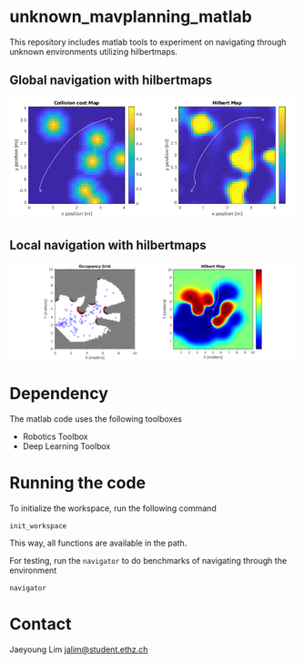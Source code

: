 # unknown_mavplanning_matlab

This repository includes matlab tools to experiment on navigating through unknown environments utilizing hilbertmaps.


## Global navigation with hilbertmaps
![pathplot](resources/hilbert_chomp_entropy1.png)


## Local navigation with hilbertmaps
![pathplot](resources/hilbert_chomp_local.png)

# Dependency
The matlab code uses the following toolboxes
- Robotics Toolbox
- Deep Learning Toolbox

# Running the code
To initialize the workspace, run the following command
```
init_workspace
```
This way, all functions are available in the path.

For testing, run the `navigator` to do benchmarks of navigating through the environment 
```
navigator
```

# Contact
Jaeyoung Lim jalim@student.ethz.ch
